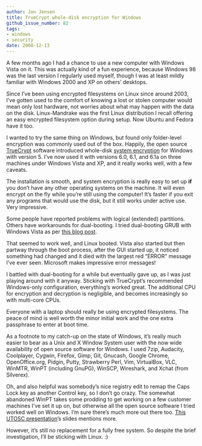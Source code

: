 ```yaml
---
author: Jon Jensen
title: TrueCrypt whole-disk encryption for Windows
github_issue_number: 82
tags:
- windows
- security
date: 2008-12-13
---
```


A few months ago I had a chance to use a new computer with Windows Vista on it. This was actually kind of a fun experience, because Windows 98 was the last version I regularly used myself, though I was at least mildly familiar with Windows 2000 and XP on others’ desktops.

Since I’ve been using encrypted filesystems on Linux since around 2003, I’ve gotten used to the comfort of knowing a lost or stolen computer would mean only lost hardware, not worries about what may happen with the data on the disk. Linux-Mandrake was the first Linux distribution I recall offering an easy encrypted filesystem option during setup. Now Ubuntu and Fedora have it too.

I wanted to try the same thing on Windows, but found only folder-level encryption was commonly used out of the box. Happily, the open source [TrueCrypt](http://www.truecrypt.org/) software introduced whole-disk [system encryption](https://www.truecrypt71a.com/documentation/system-encryption/) for Windows with version 5. I’ve now used it with versions 6.0, 6.1, and 6.1a on three machines under Windows Vista and XP, and it really works well, with a few caveats.

The installation is smooth, and system encryption is really easy to set up **if** you don’t have any other operating systems on the machine. It will even encrypt on the fly while you’re still using the computer! It’s faster if you exit any programs that would use the disk, but it still works under active use. Very impressive.

Some people have reported problems with logical (extended) partitions. Others have workarounds for dual-booting. I tried dual-booting GRUB with Windows Vista as per [this blog post](https://web.archive.org/web/20080803080614/http://blog.redinnovation.com/2008/07/15/perfect-dual-boot-crypted-hard-disk-setup-with-truecrypt-and-luks/).

That seemed to work well, and Linux booted. Vista also started but then partway through the boot process, after the GUI started up, it noticed something had changed and it died with the largest red “ERROR” message I’ve ever seen. Microsoft makes impressive error messages!

I battled with dual-booting for a while but eventually gave up, as I was just playing around with it anyway. Sticking with TrueCrypt’s recommended Windows-only configuration, everything’s worked great. The additional CPU for encryption and decryption is negligible, and becomes increasingly so with multi-core CPUs.

Everyone with a laptop should really be using encrypted filesystems. The peace of mind is well worth the minor initial work and the one extra passphrase to enter at boot time.

As a footnote to my catch-up on the state of Windows, it’s really much easier to bear as a Unix and X Window System user with the now wide availability of open source software for Windows. I used 7zip, Audacity, Coolplayer, Cygwin, Firefox, Gimp, Git, Gnucash, Google Chrome, OpenOffice.org, Pidgin, Putty, Strawberry Perl, Vim, VirtualBox, VLC, WinMTR, WinPT (including GnuPG), WinSCP, Wireshark, and Xchat (from Silverex).

Oh, and also helpful was somebody’s nice registry edit to remap the Caps Lock key as another Control key, so I don’t go crazy. The somewhat abandoned WinPT takes some prodding to get working on a few customer machines I’ve set it up on, but otherwise all the open source software I tried worked well on Windows. I’m sure there’s much more out there too. [This UTOSC presentation](https://web.archive.org/web/20080803082335/http://2008.utosc.com/presentation/54/)’s slides mentions more.

However, it’s still no replacement for a fully free system. So despite the brief investigation, I’ll be sticking with Linux. :)
